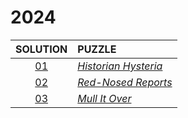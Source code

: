 # 2024

|    SOLUTION     | PUZZLE                                                      |
|:---------------:|:------------------------------------------------------------|
| [01](Day01.php) | *[Historian Hysteria](https://adventofcode.com/2024/day/1)* |
| [02](Day02.php) | *[Red-Nosed Reports](https://adventofcode.com/2024/day/2)*  |
| [03](Day03.php) | *[Mull It Over](https://adventofcode.com/2024/day/3)*       |